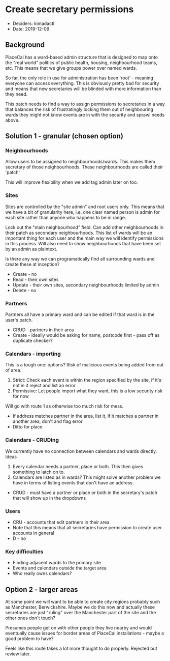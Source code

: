 # Create secretary permissions

- Deciders: kimadactl
- Date: 2019-12-09

## Background

PlaceCal has a ward-based admin structure that is designed to map onto the "real world" politics of public health, housing, neighbourhood teams, etc. This means that we give groups power over named wards.

So far, the only role in use for administration has been 'root' - meaning everyone can access everything. This is obviously pretty bad for security and means that new secretaries will be blinded with more information than they need.

This patch needs to find a way to assign permissions to secretaries in a way that balances the risk of frustratingly locking them out of neighbouring wards they might not know events are in with the security and sprawl needs above.

## Solution 1 - granular (chosen option)

### Neighbourhoods

Allow users to be assigned to neighbourhoods/wards. This makes them secretary of those neighbourhoods. These neighbourhoods are called their 'patch'

This will improve flexibility when we add tag admin later on too.

### Sites

Sites are controlled by the "site admin" and root users only. This means that we have a bit of granularity here, i.e. one clear named person is admin for each site rather than anyone who happens to be in range.

Lock out the "main neighbourhood" field. Can add other neighbourhoods in their patch as secondary neighbourhoods. This list of wards will be an important thing for each user and the main way we will identify permissions in this process. Will also need to show neighbourhoods that have been set by an admin as plaintext.

Is there any way we can programatically find all surrounding wards and create these at inception?

- Create - no
- Read - their own sites
- Update - their own sites, secondary neighbourhoods limited by admin
- Delete - no

### Partners

Partners all have a primary ward and can be edited if that ward is in the user's patch.

- CRUD - partners in their area
- Create - ideally would be asking for name, postcode first - pass off as duplicate checker?

### Calendars - importing

This is a tough one: options? Risk of malicious events being added from out of area.

1.  Strict: Check each event is within the region specified by the site, if it's not in it reject and list an error
2.  Permissive: Let people import what they want, this is a low security risk for now

Will go with route 1 as otherwise too much risk for mess.

- If address matches partner in the area, list it, if it matches a partner in another area, don't and flag error
- Ditto for place

### Calendars - CRUDing

We currently have no connection between calendars and wards directly. Ideas

1. Every calendar needs a partner, place or both. This then gives something to latch on to.
2. Calendars are listed as in wards? This might solve another problem we have in terms of listing events that don't have an address.

- CRUD - must have a partner or place or both in the secretary's patch that will show up in the dropdowns

### Users

- CRU - accounts that edit partners in their area
- Note that this means that all secretaries have permission to create user accounts in general
- D - no

### Key difficulties

- Finding adjacent wards to the primary site
- Events and calendars outside the target area
- Who really owns calendars?

## Option 2 - larger areas

At some point we will want to be able to create city regions probably such as Manchester, Berwickshire. Maybe we do this now and actually these secretaries are just "ruling" over the Manchester part of the site and the other ones don't touch?

Presumes people get on with other people they live nearby and would eventually cause issues for border areas of PlaceCal installations - maybe a good problem to have?

Feels like this route takes a lot more thought to do properly. Rejected but review later.

